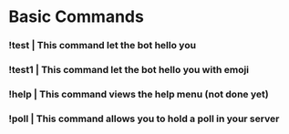 # Basic Commands

### !test | This command let the bot hello you
### !test1 | This command let the bot hello you with emoji
### !help | This command views the help menu (not done yet)
### !poll | This command allows you to hold a poll in your server